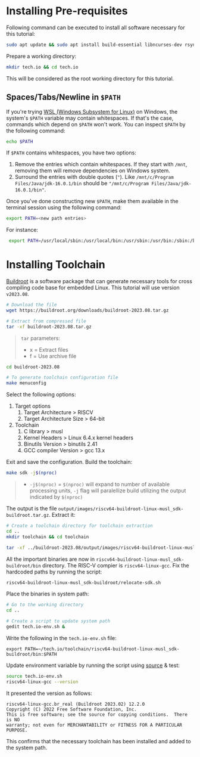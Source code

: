 # Installing Pre-requisites

Following command can be executed to install all software necessary for this tutorial:

``` bash
sudo apt update && sudo apt install build-essential libncurses-dev rsync git ninja-build libglib2.0-dev libpixman-1-dev bison flex libssl-dev wget
```

Prepare a working directory:
``` bash
mkdir tech.io && cd tech.io
```
This will be considered as the root working directory for this tutorial.

## Spaces/Tabs/Newline in `$PATH`

If you're trying [WSL (Windows Subsystem for Linux)](https://learn.microsoft.com/en-us/windows/wsl/about) on Windows, the system's `$PATH` variable may contain whitespaces. If that's the case, commands which depend on `$PATH` won't work. You can inspect `$PATH` by the following command:
```bash
echo $PATH
```

If `$PATH` contains whitespaces, you have two options:
1. Remove the entries which contain whitespaces. If they start with `/mnt`, removing them will remove dependencies on Windows system.
2. Surround the entries with double quotes (`"`). Like `/mnt/c/Program Files/Java/jdk-16.0.1/bin` should be `"/mnt/c/Program Files/Java/jdk-16.0.1/bin"`.

Once you've done constructing new `$PATH`, make them available in the terminal session using the following command:
```bash
export PATH=<new path entries>
```
For instance:
```bash
 export PATH=/usr/local/sbin:/usr/local/bin:/usr/sbin:/usr/bin:/sbin:/bin:/usr/games:/usr/local/games:/usr/lib/wsl/lib
```

# Installing Toolchain

[Buildroot](https://buildroot.org/) is a software package that can generate necessary tools for cross compiling code base for embedded Linux. This tutorial will use version `v2023.08`.

``` bash
# Download the file
wget https://buildroot.org/downloads/buildroot-2023.08.tar.gz

# Extract from compressed file
tar -xf buildroot-2023.08.tar.gz
```
> `tar` parameters:
> - x = Extract files
> - f = Use archive file

``` bash
cd buildroot-2023.08

# To generate toolchain configuration file
make menuconfig
```

Select the following options:
1. Target options
    1. Target Architecture > RISCV
    1. Target Architecture Size > 64-bit
1. Toolchain
    1. C library > musl
    1. Kernel Headers > Linux 6.4.x kernel headers
    1. Binutils Version > binutils 2.41
    1. GCC compiler Version > gcc 13.x

Exit and save the configuration. Build the toolchain:
``` bash
make sdk -j$(nproc)
```
> - `-j$(nproc)` = `$(nproc)` will expand to number of available processing units, `-j` flag will paralellize build utilizing the output indicated by `$(nproc)`


The output is the file `output/images/riscv64-buildroot-linux-musl_sdk-buildroot.tar.gz`. Extract it:

``` bash
# Create a toolchain directory for toolchain extraction
cd ..
mkdir toolchain && cd toolchain

tar -xf ../buildroot-2023.08/output/images/riscv64-buildroot-linux-musl_sdk-buildroot.tar.gz
```

All the important binaries are now in `riscv64-buildroot-linux-musl_sdk-buildroot/bin` directory. The RISC-V compier is `riscv64-linux-gcc`. Fix the hardcoded paths by running the script:

``` bash
riscv64-buildroot-linux-musl_sdk-buildroot/relocate-sdk.sh
```

Place the binaries in system path:

``` bash
# Go to the working directory
cd ..

# Create a script to update system path
gedit tech.io-env.sh &
```

Write the following in the `tech.io-env.sh` file:
```
export PATH=~/tech.io/toolchain/riscv64-buildroot-linux-musl_sdk-buildroot/bin:$PATH
```

Update environment variable by running the script using [source](https://superuser.com/questions/46139/what-does-source-do) & test:

``` bash
source tech.io-env.sh
riscv64-linux-gcc --version
```

It presented the version as follows:
```
riscv64-linux-gcc.br_real (Buildroot 2023.02) 12.2.0
Copyright (C) 2022 Free Software Foundation, Inc.
This is free software; see the source for copying conditions.  There is NO
warranty; not even for MERCHANTABILITY or FITNESS FOR A PARTICULAR PURPOSE.
```

This confirms that the necessary toolchain has been installed and added to the system path.
